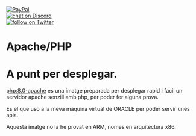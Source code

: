 <a href="https://www.paypal.com/donate/?hosted_button_id=EFVMSRHVBNJP4">
<img src="https://img.shields.io/badge/PayPal-00457C?style=for-the-badge&logo=paypal&logoColor=white" alt="PayPal"></a></br>

<a href="https://discord.gg/ahVq54p">
<img src="https://img.shields.io/discord/667340023829626920?logo=discord" alt="chat on Discord"></a></br>

<a href="https://twitter.com/4xsample/follow?screen_name=shields_io">
<img src="https://img.shields.io/twitter/follow/4xsample?style=social&logo=twitter" alt="follow on Twitter"></a>

# Apache/PHP
# A punt per desplegar.

[php:8.0-apache](https://hub.docker.com/r/oberd/php-8.0-apache) es una imatge preparada per desplegar rapid i facil un servidor apache senzill amb php, per poder fer alguna prova.

Es el que uso a la meva màquina virtual de ORACLE per poder servir unes apis.

Aquesta imatge no la he provat en ARM, nomes en arquitectura x86.